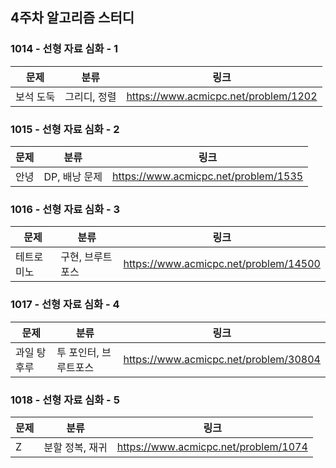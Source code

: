 ## 4주차 알고리즘 스터디  


### 1014 - 선형 자료 심화 - 1

| 문제    | 분류      | 링크                                   |
|-------|---------|--------------------------------------|
| 보석 도둑 | 그리디, 정렬 | https://www.acmicpc.net/problem/1202 |

### 1015 - 선형 자료 심화 - 2

| 문제 | 분류        | 링크                                   |
|----|-----------|--------------------------------------|
| 안녕 | DP, 배낭 문제 | https://www.acmicpc.net/problem/1535 |

### 1016 - 선형 자료 심화 - 3

| 문제    | 분류        | 링크                                    |
|-------|-----------|---------------------------------------|
| 테트로미노 | 구현, 브루트포스 | https://www.acmicpc.net/problem/14500 |


### 1017 - 선형 자료 심화 - 4

| 문제     | 분류           | 링크                                    |
|--------|--------------|---------------------------------------|
| 과일 탕후루 | 투 포인터, 브루트포스 | https://www.acmicpc.net/problem/30804 |

### 1018 - 선형 자료 심화 - 5

| 문제 | 분류        | 링크                                   |
|----|-----------|--------------------------------------|
| Z  | 분할 정복, 재귀 | https://www.acmicpc.net/problem/1074 |
